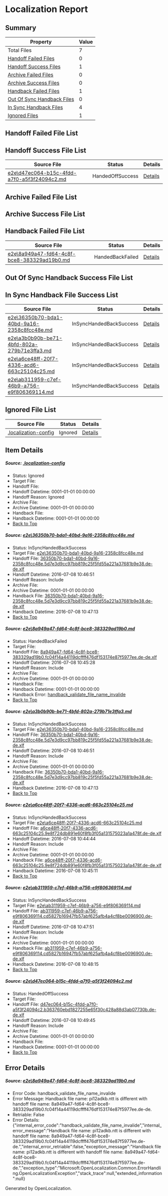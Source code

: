 # <a name='report-top'></a> Localization Report

## Summary
 Property | Value 
 -------- | ----- 
 Total Files | 7
[ Handoff Failed Files ](#handoff-failed-list)| 0
[ Handoff Success Files ](#handoff-success-list)| 1
[ Archive Failed Files ](#archive-failed-list)| 0
[ Archive Success Files ](#archive-success-list)| 0
[ Handback Failed Files ](#handback-failed-list)| 1
[ Out Of Sync Handback Files ](#outofsync-handback-success-list)| 0
[ In Sync Handback Files ](#insync-handback-success-list)| 4
[ Ignored Files ](#ignored-list)| 1

## <a name='handoff-failed-list'></a> Handoff Failed File List

## <a name='handoff-success-list'></a> Handoff Success File List
 Source File | Status | Details 
 ----------- | ------ | ------- 
 [e2e\d47ec064-b15c-4fdd-a7f0-a5f3f24094c2.md](https://github.com/OpenLocalizationTestOrg/oltest/blob/ab624e06c5cfd78177fd2fed0f11c71b4e2dd991/e2e/d47ec064-b15c-4fdd-a7f0-a5f3f24094c2.md) | HandedOffSuccess | [Details](#a54ffb5bcd24f605424deb3e7133360bd5607a836)

## <a name='archive-failed-list'></a> Archive Failed File List

## <a name='archive-success-list'></a> Archive Success File List

## <a name='handback-failed-list'></a> Handback Failed File List
 Source File | Status | Details 
 ----------- | ------ | ------- 
 [e2e\8a949a47-fd64-4c8f-bce8-383329ad19b0.md](https://github.com/OpenLocalizationTestOrg/oltest/blob/6c010928c50253610be2ee17e6ab2da0ccf08ea6/e2e/8a949a47-fd64-4c8f-bce8-383329ad19b0.md) | HandedBackFailed | [Details](#fa9d983561226f7c10e542cfc9c0f8d5e1841dd52)

## <a name='outofsync-handback-success-list'></a> Out Of Sync Handback Success File List

## <a name='insync-handback-success-list'></a> In Sync Handback File Success List
 Source File | Status | Details 
 ----------- | ------ | ------- 
 [e2e\36350b70-bda1-40bd-9a16-2358c8fcc48e.md](https://github.com/OpenLocalizationTestOrg/oltest/blob/669c69d5dba4fa6e218164ca4227fb719e5eeb3f/e2e/36350b70-bda1-40bd-9a16-2358c8fcc48e.md) | InSyncHandedBackSuccess | [Details](#8cff2d71048d85a9eca1463d42378df54ec038bd1)
 [e2e\a3b0b90b-be71-4bfd-802a-279b71e3ffa3.md](https://github.com/OpenLocalizationTestOrg/oltest/blob/ab624e06c5cfd78177fd2fed0f11c71b4e2dd991/e2e/a3b0b90b-be71-4bfd-802a-279b71e3ffa3.md) | InSyncHandedBackSuccess | [Details](#8cff2d71048d85a9eca1463d42378df54ec038bd3)
 [e2e\a6ce48ff-20f7-4336-acd6-663c25104c25.md](https://github.com/OpenLocalizationTestOrg/oltest/blob/c57b1c8af2f6b84884905c17d320d66d924ef2fe/e2e/a6ce48ff-20f7-4336-acd6-663c25104c25.md) | InSyncHandedBackSuccess | [Details](#db613be266f92c8ec11fa7b8c40b016057be0e704)
 [e2e\ab311959-c7ef-46b9-a756-e9f806369114.md](https://github.com/OpenLocalizationTestOrg/oltest/blob/c1572da366a7c9f4ec2a28c24bc600ee771213e5/e2e/ab311959-c7ef-46b9-a756-e9f806369114.md) | InSyncHandedBackSuccess | [Details](#e3271bbee6634186b8958fd5d19abc078f844e5d5)

## <a name='ignored-list'></a> Ignored File List
 Source File | Status | Details 
 ----------- | ------ | ------- 
 [.localization-config](https://github.com/OpenLocalizationTestOrg/oltest/blob/ab624e06c5cfd78177fd2fed0f11c71b4e2dd991/.localization-config) | Ignored | [Details](#3d4f252ac210baf56311d7e97dcc2db10974dbd20)

## Item Details
##### <a name='3d4f252ac210baf56311d7e97dcc2db10974dbd20'></a> Source: [.localization-config](https://github.com/OpenLocalizationTestOrg/oltest/blob/ab624e06c5cfd78177fd2fed0f11c71b4e2dd991/.localization-config)
* Status: Ignored
* Target File: 
* Handoff File: 
* Handoff Datetime: 0001-01-01 00:00:00
* Handoff Reason: Ignored
* Archive File: 
* Archive Datetime: 0001-01-01 00:00:00
* Handback File: 
* Handback Datetime: 0001-01-01 00:00:00
* [Back to Top](#report-top)

##### <a name='8cff2d71048d85a9eca1463d42378df54ec038bd1'></a> Source: [e2e\36350b70-bda1-40bd-9a16-2358c8fcc48e.md](https://github.com/OpenLocalizationTestOrg/oltest/blob/669c69d5dba4fa6e218164ca4227fb719e5eeb3f/e2e/36350b70-bda1-40bd-9a16-2358c8fcc48e.md)
* Status: InSyncHandedBackSuccess
* Target File: [e2e\36350b70-bda1-40bd-9a16-2358c8fcc48e.md](https://github.com/OpenLocalizationTestOrg/oltest-dede-fly/blob/0e0729c57862473f64e5de9b8f0853dc8a59afb9/e2e/36350b70-bda1-40bd-9a16-2358c8fcc48e.md)
* Handoff File: [36350b70-bda1-40bd-9a16-2358c8fcc48e.5d7e3d9cc97bb819c25f5fd55a221a37681b9e38.de-de.xlf](https://github.com/OpenLocalizationTestOrg/olhandoff-e2e/blob/ac4c47dbe9c7dff1963e7b7eacdfe8847445995a/ol-handoff/OpenLocalizationTestOrg/oltest-dede-fly/ci/ht/36350b70-bda1-40bd-9a16-2358c8fcc48e.5d7e3d9cc97bb819c25f5fd55a221a37681b9e38.de-de.xlf)
* Handoff Datetime: 2016-07-08 10:46:51
* Handoff Reason: Include
* Archive File: 
* Archive Datetime: 0001-01-01 00:00:00
* Handback File: [36350b70-bda1-40bd-9a16-2358c8fcc48e.5d7e3d9cc97bb819c25f5fd55a221a37681b9e38.de-de.xlf](https://github.com/OpenLocalizationTestOrg/olhandback-e2e/blob/e48397fa4707e3165b35db03e1296855b862cae9/ol-handback/OpenLocalizationTestOrg/oltest-dede-fly/ci/ht/36350b70-bda1-40bd-9a16-2358c8fcc48e.5d7e3d9cc97bb819c25f5fd55a221a37681b9e38.de-de.xlf)
* Handback Datetime: 2016-07-08 10:47:13
* [Back to Top](#report-top)

##### <a name='fa9d983561226f7c10e542cfc9c0f8d5e1841dd52'></a> Source: [e2e\8a949a47-fd64-4c8f-bce8-383329ad19b0.md](https://github.com/OpenLocalizationTestOrg/oltest/blob/6c010928c50253610be2ee17e6ab2da0ccf08ea6/e2e/8a949a47-fd64-4c8f-bce8-383329ad19b0.md)
* Status: HandedBackFailed
* Target File: 
* Handoff File: [8a949a47-fd64-4c8f-bce8-383329ad19b0.fc04f14a44119dcffff476df153174e87f5977ee.de-de.xlf](https://github.com/OpenLocalizationTestOrg/olhandoff-e2e/blob/7d964d29486b20385a6733173745efccfa953b91/ol-handoff/OpenLocalizationTestOrg/oltest-dede-fly/ci/ht/8a949a47-fd64-4c8f-bce8-383329ad19b0.fc04f14a44119dcffff476df153174e87f5977ee.de-de.xlf)
* Handoff Datetime: 2016-07-08 10:45:28
* Handoff Reason: Include
* Archive File: 
* Archive Datetime: 0001-01-01 00:00:00
* Handback File: 
* Handback Datetime: 0001-01-01 00:00:00
* Handback Error: [handback_validate_file_name_invalide](#fa9d983561226f7c10e542cfc9c0f8d5e1841dd52handback_validate_file_name_invalide)
* [Back to Top](#report-top)

##### <a name='8cff2d71048d85a9eca1463d42378df54ec038bd3'></a> Source: [e2e\a3b0b90b-be71-4bfd-802a-279b71e3ffa3.md](https://github.com/OpenLocalizationTestOrg/oltest/blob/ab624e06c5cfd78177fd2fed0f11c71b4e2dd991/e2e/a3b0b90b-be71-4bfd-802a-279b71e3ffa3.md)
* Status: InSyncHandedBackSuccess
* Target File: [e2e\36350b70-bda1-40bd-9a16-2358c8fcc48e.md](https://github.com/OpenLocalizationTestOrg/oltest-dede-fly/blob/0e0729c57862473f64e5de9b8f0853dc8a59afb9/e2e/36350b70-bda1-40bd-9a16-2358c8fcc48e.md)
* Handoff File: [36350b70-bda1-40bd-9a16-2358c8fcc48e.5d7e3d9cc97bb819c25f5fd55a221a37681b9e38.de-de.xlf](https://github.com/OpenLocalizationTestOrg/olhandoff-e2e/blob/ac4c47dbe9c7dff1963e7b7eacdfe8847445995a/ol-handoff/OpenLocalizationTestOrg/oltest-dede-fly/ci/ht/36350b70-bda1-40bd-9a16-2358c8fcc48e.5d7e3d9cc97bb819c25f5fd55a221a37681b9e38.de-de.xlf)
* Handoff Datetime: 2016-07-08 10:46:51
* Handoff Reason: Include
* Archive File: 
* Archive Datetime: 0001-01-01 00:00:00
* Handback File: [36350b70-bda1-40bd-9a16-2358c8fcc48e.5d7e3d9cc97bb819c25f5fd55a221a37681b9e38.de-de.xlf](https://github.com/OpenLocalizationTestOrg/olhandback-e2e/blob/e48397fa4707e3165b35db03e1296855b862cae9/ol-handback/OpenLocalizationTestOrg/oltest-dede-fly/ci/ht/36350b70-bda1-40bd-9a16-2358c8fcc48e.5d7e3d9cc97bb819c25f5fd55a221a37681b9e38.de-de.xlf)
* Handback Datetime: 2016-07-08 10:47:13
* [Back to Top](#report-top)

##### <a name='db613be266f92c8ec11fa7b8c40b016057be0e704'></a> Source: [e2e\a6ce48ff-20f7-4336-acd6-663c25104c25.md](https://github.com/OpenLocalizationTestOrg/oltest/blob/c57b1c8af2f6b84884905c17d320d66d924ef2fe/e2e/a6ce48ff-20f7-4336-acd6-663c25104c25.md)
* Status: InSyncHandedBackSuccess
* Target File: [e2e\a6ce48ff-20f7-4336-acd6-663c25104c25.md](https://github.com/OpenLocalizationTestOrg/oltest-dede-fly/blob/d53476c4ee7a73ff17fc3f2ac0334183fa473df3/e2e/a6ce48ff-20f7-4336-acd6-663c25104c25.md)
* Handoff File: [a6ce48ff-20f7-4336-acd6-663c25104c25.9e8f724db891e60f8fb3f05a131575023a1a478f.de-de.xlf](https://github.com/OpenLocalizationTestOrg/olhandoff-e2e/blob/6262c342b79e813e0b71c5acf87a0ae90d8b1bc2/ol-handoff/OpenLocalizationTestOrg/oltest-dede-fly/ci/ht/a6ce48ff-20f7-4336-acd6-663c25104c25.9e8f724db891e60f8fb3f05a131575023a1a478f.de-de.xlf)
* Handoff Datetime: 2016-07-08 10:44:44
* Handoff Reason: Include
* Archive File: 
* Archive Datetime: 0001-01-01 00:00:00
* Handback File: [a6ce48ff-20f7-4336-acd6-663c25104c25.9e8f724db891e60f8fb3f05a131575023a1a478f.de-de.xlf](https://github.com/OpenLocalizationTestOrg/olhandback-e2e/blob/4c2987b0333a95c33e9306292033beaec09845c3/ol-handback/OpenLocalizationTestOrg/oltest-dede-fly/ci/ht/a6ce48ff-20f7-4336-acd6-663c25104c25.9e8f724db891e60f8fb3f05a131575023a1a478f.de-de.xlf)
* Handback Datetime: 2016-07-08 10:45:11
* [Back to Top](#report-top)

##### <a name='e3271bbee6634186b8958fd5d19abc078f844e5d5'></a> Source: [e2e\ab311959-c7ef-46b9-a756-e9f806369114.md](https://github.com/OpenLocalizationTestOrg/oltest/blob/c1572da366a7c9f4ec2a28c24bc600ee771213e5/e2e/ab311959-c7ef-46b9-a756-e9f806369114.md)
* Status: InSyncHandedBackSuccess
* Target File: [e2e\ab311959-c7ef-46b9-a756-e9f806369114.md](https://github.com/OpenLocalizationTestOrg/oltest-dede-fly/blob/e17aa2138429e844078d4485a01eb1ff76b15d16/e2e/ab311959-c7ef-46b9-a756-e9f806369114.md)
* Handoff File: [ab311959-c7ef-46b9-a756-e9f806369114.cd5827b16947fb57abf625afb4a4cf8be0096900.de-de.xlf](https://github.com/OpenLocalizationTestOrg/olhandoff-e2e/blob/0f56b0660552f4d890e4cce0cc14f0b688c57cc5/ol-handoff/OpenLocalizationTestOrg/oltest-dede-fly/ci/ht/ab311959-c7ef-46b9-a756-e9f806369114.cd5827b16947fb57abf625afb4a4cf8be0096900.de-de.xlf)
* Handoff Datetime: 2016-07-08 10:47:51
* Handoff Reason: Include
* Archive File: 
* Archive Datetime: 0001-01-01 00:00:00
* Handback File: [ab311959-c7ef-46b9-a756-e9f806369114.cd5827b16947fb57abf625afb4a4cf8be0096900.de-de.xlf](https://github.com/OpenLocalizationTestOrg/olhandback-e2e/blob/5f5552abf4bdbcc891399201e5d37263059d2543/ol-handback/OpenLocalizationTestOrg/oltest-dede-fly/ci/ht/ab311959-c7ef-46b9-a756-e9f806369114.cd5827b16947fb57abf625afb4a4cf8be0096900.de-de.xlf)
* Handback Datetime: 2016-07-08 10:48:15
* [Back to Top](#report-top)

##### <a name='a54ffb5bcd24f605424deb3e7133360bd5607a836'></a> Source: [e2e\d47ec064-b15c-4fdd-a7f0-a5f3f24094c2.md](https://github.com/OpenLocalizationTestOrg/oltest/blob/ab624e06c5cfd78177fd2fed0f11c71b4e2dd991/e2e/d47ec064-b15c-4fdd-a7f0-a5f3f24094c2.md)
* Status: HandedOffSuccess
* Target File: 
* Handoff File: [d47ec064-b15c-4fdd-a7f0-a5f3f24094c2.b363760ebd1827255e65f30c428a88d3ab07730b.de-de.xlf](https://github.com/OpenLocalizationTestOrg/olhandoff-e2e/blob/67dcb60798e198b0827cb99477ab84a6f694c191/ol-handoff/OpenLocalizationTestOrg/oltest-dede-fly/ci/ht/d47ec064-b15c-4fdd-a7f0-a5f3f24094c2.b363760ebd1827255e65f30c428a88d3ab07730b.de-de.xlf)
* Handoff Datetime: 2016-07-08 10:49:45
* Handoff Reason: Include
* Archive File: 
* Archive Datetime: 0001-01-01 00:00:00
* Handback File: 
* Handback Datetime: 0001-01-01 00:00:00
* [Back to Top](#report-top)


## Error Details
##### <a name='fa9d983561226f7c10e542cfc9c0f8d5e1841dd52handback_validate_file_name_invalide'></a> Source: [e2e\8a949a47-fd64-4c8f-bce8-383329ad19b0.md](#fa9d983561226f7c10e542cfc9c0f8d5e1841dd52)
* Error Code: handback_validate_file_name_invalide
* Error Message: Handback file name: pi12adkb.ntt is different with handoff file name: 8a949a47-fd64-4c8f-bce8-383329ad19b0.fc04f14a44119dcffff476df153174e87f5977ee.de-de.
* Retriable: False
* Error Details: {"internal_error_code":"handback_validate_file_name_invalide","internal_error_message":"Handback file name: pi12adkb.ntt is different with handoff file name: 8a949a47-fd64-4c8f-bce8-383329ad19b0.fc04f14a44119dcffff476df153174e87f5977ee.de-de.","internal_error_retriable":false,"exception_message":"Handback file name: pi12adkb.ntt is different with handoff file name: 8a949a47-fd64-4c8f-bce8-383329ad19b0.fc04f14a44119dcffff476df153174e87f5977ee.de-de.","exception_type":"Microsoft.OpenLocalization.Common.ErrorHandling.OpenLocalizationException","stack_trace":null,"extended_information":null}


Generated by OpenLocalization.
